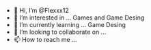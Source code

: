 - 👋 Hi, I’m @Flexxx12
- 👀 I’m interested in ... Games and Game Desing
- 🌱 I’m currently learning ... Game Desing
- 💞️ I’m looking to collaborate on ...
- 📫 How to reach me ...

<!---
Flexxx12/Flexxx12 is a ✨ special ✨ repository because its `README.md` (this file) appears on your GitHub profile.
You can click the Preview link to take a look at your changes.
--->
